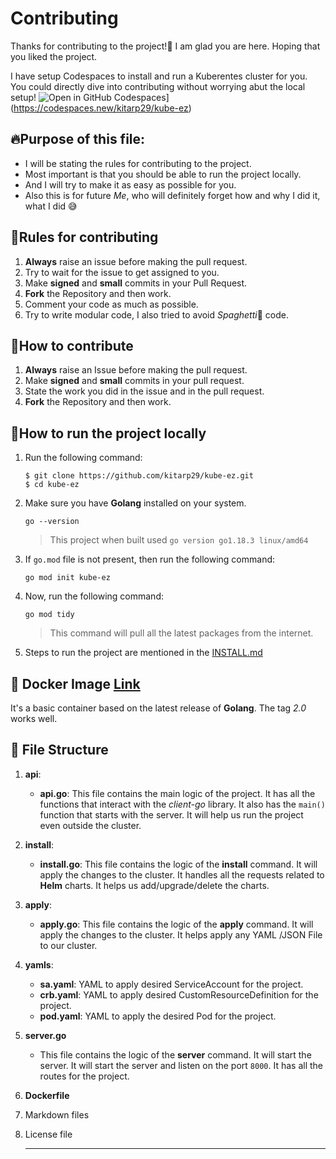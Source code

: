 # **Contributing**

Thanks for contributing to the project!🥰
I am glad you are here. Hoping that you liked the project.

I have setup Codespaces to install and run a Kuberentes cluster for you. You could directly dive into contributing without worrying abut the local setup!
![Open in GitHub Codespaces](https://github.com/codespaces/badge.svg)](https://codespaces.new/kitarp29/kube-ez)

##  🔥**Purpose of this file:**
 - I will be stating the rules for contributing to the project. 
 - Most important is that you should be able to run the project locally. 
 - And I will try to make it as easy as possible for you. 
 - Also this is for future *Me*, who will definitely forget how and why I did it, what I did 😅

## 🚨**Rules for contributing**
1. **Always** raise an issue before making the pull request.
2. Try to wait for the issue to get assigned to you.
3. Make **signed** and **small** commits in your Pull Request.
4. **Fork** the Repository and then work.
5. Comment your code as much as possible.
6. Try to write modular code, I also tried to avoid *Spaghetti*🍝 code.

## 💁**How to contribute**
1. **Always** raise an Issue before making the pull request.
2. Make **signed** and **small** commits in your pull request.
3. State the work you did in the issue and in the pull request.
4. **Fork** the Repository and then work.

## 💬**How to run the project locally**
1. Run the following command:
    ```
    $ git clone https://github.com/kitarp29/kube-ez.git
    $ cd kube-ez
    ```
2. Make sure you have **Golang** installed on your system.
   
   ``` 
   go --version 
   ```
    > This project when built used ```go version go1.18.3 linux/amd64```
3. If ```go.mod``` file is not present, then run the following command:
   ```
   go mod init kube-ez
   ```
4. Now, run the following command:
   ```
   go mod tidy
   ```
   > This command will pull all the latest packages from the internet.

5. Steps to run the project are mentioned in the [INSTALL.md](https://github.com/kitarp29/kube-ez/blob/main/INSTALL.md)

## 🐋 **Docker Image** [Link](https://hub.docker.com/repository/docker/kitarp29/k8s-api)
It's a basic container based on the latest release of **Golang**. The tag *2.0* works well.

## 📂 **File Structure**
1. **api**:
    - **api.go**:
         This file contains the main logic of the project. It has all the functions that interact with the *client-go* library. It also has the ```main()``` function that starts with the server. It will help us run the project even outside the cluster.
2. **install**:
    - **install.go**:
        This file contains the logic of the **install** command. It will apply the changes to the cluster. It handles all the requests related to **Helm** charts. It helps us add/upgrade/delete the charts.
3. **apply**:
    - **apply.go**: 
        This file contains the logic of the **apply** command. It will apply the changes to the cluster. It helps apply any YAML /JSON File to our cluster.
4. **yamls**:
    - **sa.yaml**: YAML to apply desired ServiceAccount for the project.
    - **crb.yaml**: YAML to apply desired CustomResourceDefinition for the project.
    - **pod.yaml**: YAML to apply the desired Pod for the project.
5. **server.go**
    - This file contains the logic of the **server** command. It will start the server. It will start the server and listen on the port ```8000```. It has all the routes for the project.
6. **Dockerfile**
7. Markdown files
8. License file  
   
   <hr>
